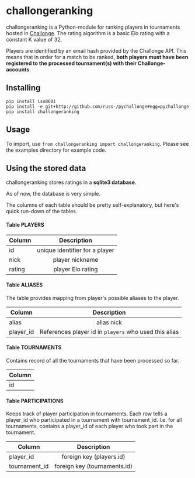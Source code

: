 # challongeranking

challongeranking is a Python-module for ranking players in tournaments hosted in [Challonge](https://www.challonge.com). The rating algorithm is a basic Elo rating with a constant K value of 32.

Players are identified by an email hash provided by the Challonge API. This means that in order for a match to be
ranked, **both players must have been registered to the processed tournament(s) with their Challonge-accounts**. 

## Installing
```
pip install iso8601
pip install -e git+http://github.com/russ-/pychallonge#egg=pychallonge
pip install challongeranking
```

## Usage
To import, use `from challongeranking import challongeranking`.
Please see the examples directory for example code.

## Using the stored data
challongeranking stores ratings in a **sqlite3 database**.

As of now, the database is very simple.

The columns of each table should be pretty self-explanatory, but here's quick run-down of the tables.


#### Table PLAYERS
| Column | Description | 
| ------ |:-----------:|
| id     | unique identifier for a player |
| nick   | player nickname |
| rating | player Elo rating |

#### Table ALIASES
The table provides mapping from player's possible aliases to the player.

| Column | Description |
| ------ |:-----------:|
| alias  | alias nick  |
| player_id | References player id in `players` who used this alias |

#### Table TOURNAMENTS
Contains record of all the tournaments that have been processed so far.

| Column | 
| ------ |
| id |

#### Table PARTICIPATIONS
Keeps track of player participation in tournaments. Each row tells a
player_id who participated in a tournament with tournament_id.
I.e. for all tournaments, contains a player_id of each player who took part in
the tournament.

| Column | Description |
| ------ |:-----------:|
| player_id | foreign key (players.id) |
| tournament_id | foreign key (tournaments.id) |

